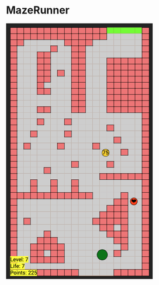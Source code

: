 # MazeRunner
![alt text](https://github.com/ginex11/MazeRunner/blob/master/web/images/Vorschau.png?raw=true)
